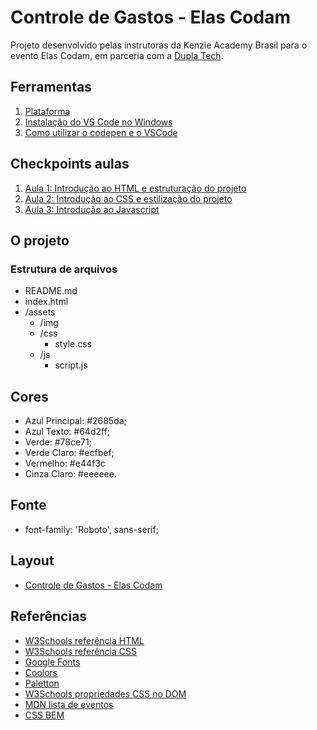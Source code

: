 # Controle de Gastos - Elas Codam

Projeto desenvolvido pelas instrutoras da Kenzie Academy Brasil para o evento Elas Codam, em parceria com a [Dupla Tech](https://www.duplatech.com/).

## Ferramentas

1. [Plataforma](https://participe-elascodam.kenzie.com.br/desafios)
2. [Instalação do VS Code no Windows](https://kenzie.com.br/blog/instalacao-vs-code-windows/)
3. [Como utilizar o codepen e o VSCode](https://kenzie-academy-brasil.github.io/ferramentas/)

## Checkpoints aulas

1. [Aula 1: Introdução ao HTML e estruturação do projeto](https://kenzieacademybr.notion.site/Checkpoint-3d285f4acb864766b63128057b3a9210)
2. [Aula 2: Introdução ao CSS e estilização do projeto](https://kenzieacademybr.notion.site/Checkpoint-cfc0c115530e405ea00e8b8611d74349)
3. [Aula 3: Introdução ao Javascript](https://kenzieacademybr.notion.site/Checkpoint-b05d72933af144ea84403498d50ffeae)

## O projeto

### Estrutura de arquivos

- README.md
- index.html
- /assets
  - /img
  - /css
    - style.css
  - /js
    - script.js

## Cores

- Azul Principal: #2685da;
- Azul Texto: #64d2ff;
- Verde: #78ce71;
- Verde Claro: #ecfbef;
- Vermelho: #e44f3c
- Cinza Claro: #eeeeee.

## Fonte

- font-family: 'Roboto', sans-serif;

## Layout

- [Controle de Gastos - Elas Codam](./assets/img/layout.png)

## Referências

- [W3Schools referência HTML](https://www.w3schools.com/tags/default.asp)
- [W3Schools referência CSS](https://www.w3schools.com/cssref/default.asp)
- [Google Fonts](https://fonts.google.com/)
- [Coolors](https://coolors.co/palettes/trending)
- [Paletton](https://paletton.com/)
- [W3Schools propriedades CSS no DOM](https://www.w3schools.com/jsref/dom_obj_style.asp)
- [MDN lista de eventos](https://developer.mozilla.org/en-US/docs/Web/Events)
- [CSS BEM](https://desenvolvimentoparaweb.com/css/bem/)